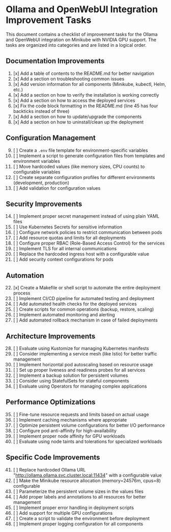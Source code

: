 # Ollama and OpenWebUI Integration Improvement Tasks

This document contains a checklist of improvement tasks for the Ollama and OpenWebUI integration on Minikube with NVIDIA GPU support. The tasks are organized into categories and are listed in a logical order.

## Documentation Improvements

1. [x] Add a table of contents to the README.md for better navigation
2. [x] Add a section on troubleshooting common issues
3. [x] Add version information for all components (Minikube, kubectl, Helm, etc.)
4. [x] Add a section on how to verify the installation is working correctly
5. [x] Add a section on how to access the deployed services
6. [x] Fix the code block formatting in the README.md (line 45 has four backticks instead of three)
7. [x] Add a section on how to update/upgrade the components
8. [x] Add a section on how to uninstall/clean up the deployment

## Configuration Management

9. [ ] Create a `.env` file template for environment-specific variables
10. [ ] Implement a script to generate configuration files from templates and environment variables
11. [ ] Move hardcoded values (like memory sizes, CPU counts) to configurable variables
12. [ ] Create separate configuration profiles for different environments (development, production)
13. [ ] Add validation for configuration values

## Security Improvements

14. [ ] Implement proper secret management instead of using plain YAML files
15. [ ] Use Kubernetes Secrets for sensitive information
16. [ ] Configure network policies to restrict communication between pods
17. [ ] Add resource quotas and limits for all deployments
18. [ ] Configure proper RBAC (Role-Based Access Control) for the services
19. [ ] Implement TLS for all internal communications
20. [ ] Replace the hardcoded ingress host with a configurable value
21. [ ] Add security context configurations for pods

## Automation

22. [x] Create a Makefile or shell script to automate the entire deployment process
23. [ ] Implement CI/CD pipeline for automated testing and deployment
24. [ ] Add automated health checks for the deployed services
25. [ ] Create scripts for common operations (backup, restore, scaling)
26. [ ] Implement automated monitoring and alerting
27. [ ] Add automated rollback mechanism in case of failed deployments

## Architecture Improvements

28. [ ] Evaluate using Kustomize for managing Kubernetes manifests
29. [ ] Consider implementing a service mesh (like Istio) for better traffic management
30. [ ] Implement horizontal pod autoscaling based on resource usage
31. [ ] Set up proper liveness and readiness probes for all services
32. [ ] Implement a backup solution for persistent volumes
33. [ ] Consider using StatefulSets for stateful components
34. [ ] Evaluate using Operators for managing complex applications

## Performance Optimizations

35. [ ] Fine-tune resource requests and limits based on actual usage
36. [ ] Implement caching mechanisms where appropriate
37. [ ] Optimize persistent volume configurations for better I/O performance
38. [ ] Configure pod anti-affinity for high-availability
39. [ ] Implement proper node affinity for GPU workloads
40. [ ] Evaluate using node taints and tolerations for specialized workloads

## Specific Code Improvements

41. [ ] Replace hardcoded Ollama URL "http://ollama.ollama.svc.cluster.local:11434" with a configurable value
42. [ ] Make the Minikube resource allocation (memory=24576m, cpus=8) configurable
43. [ ] Parameterize the persistent volume sizes in the values files
44. [ ] Add proper labels and annotations to all resources for better management
45. [ ] Implement proper error handling in deployment scripts
46. [ ] Add support for multiple GPU configurations
47. [ ] Create a script to validate the environment before deployment
48. [ ] Implement proper logging configuration for all components
